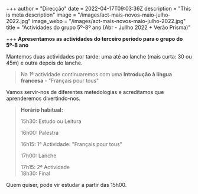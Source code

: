 +++
author = "Direcção"
date = 2022-04-17T09:03:36Z
description = "This is meta description"
image = "/images/act-mais-novos-maio-julho-2022.jpg"
image_webp = "/images/act-mais-novos-maio-julho-2022.jpg"
title = "Actividades do grupo 5º-8º ano (Abr - Jullho 2022 + Verão Prisma)"

+++
**Apresentamos as actividades do terceiro período para o grupo do 5º-8 ano**

Mantemos duas actividades por tarde: uma até ao lanche (mais curta: 30 ou 45m) e outra depois do lanche.

> Na 1ª actividade continuaremos com uma **Introdução à língua francesa** - "Français pour tous"

Vamos servir-nos de diferentes metedologias e acreditamos que aprenderemos divertindo-nos.

> **Horário habitual:**
>
> 15h30: Estudo ou Leitura
>
> 16h00: Palestra
>
> 16h15: 1ª Actividade: "Français pour tous"
>
> 17h00: Lanche
>
> 17h15: 2ª Actividade  
> 18h30: Final

Quem quiser, pode vir estudar a partir das 15h00.